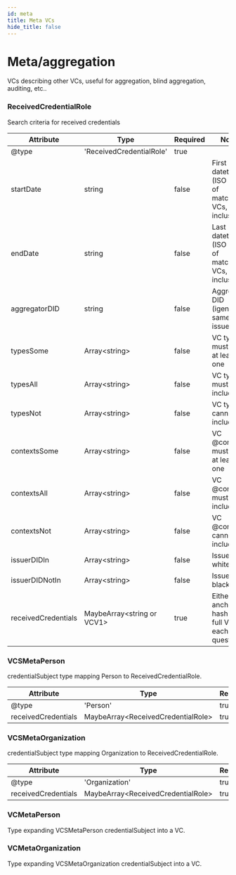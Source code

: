 ```yaml
---
id: meta
title: Meta VCs
hide_title: false
---
```


# Meta/aggregation

VCs describing other VCs, useful for aggregation, blind aggregation, auditing, etc..

### ReceivedCredentialRole

Search criteria for received credentials

| Attribute | Type | Required | Notes |
| ---       | ---   | ---       | --- |
| @type |  'ReceivedCredentialRole' | true |  |
| startDate |  string | false | First datetime (ISO 8601) of matching VCs, inclusive |
| endDate |  string | false | Last datetime (ISO 8601) of matching VCs, inclusive |
| aggregatorDID |  string | false | Aggregator DID (igenerally, same as issuer DID) |
| typesSome |  Array&lt;string&gt; | false | VC types must have at least one |
| typesAll |  Array&lt;string&gt; | false | VC types must include all |
| typesNot |  Array&lt;string&gt; | false | VC types cannot include |
| contextsSome |  Array&lt;string&gt; | false | VC @contexts must have at least one |
| contextsAll |  Array&lt;string&gt; | false | VC @contexts must include all |
| contextsNot |  Array&lt;string&gt; | false | VC @contexts cannot include |
| issuerDIDIn |  Array&lt;string&gt; | false | Issuer DID whitelist |
| issuerDIDNotIn |  Array&lt;string&gt; | false | Issuer DID blacklist |
| receivedCredentials |  MaybeArray&lt;string or VCV1&gt; | true | Either an anchoring hash or the full VC for each VC in question |

### VCSMetaPerson

credentialSubject type mapping Person to ReceivedCredentialRole.

| Attribute | Type | Required | Notes |
| ---       | ---   | ---       | --- |
| @type |  'Person' | true |  |
| receivedCredentials |  MaybeArray&lt;ReceivedCredentialRole&gt; | true |  |

### VCSMetaOrganization

credentialSubject type mapping Organization to ReceivedCredentialRole.

| Attribute | Type | Required | Notes |
| ---       | ---   | ---       | --- |
| @type |  'Organization' | true |  |
| receivedCredentials |  MaybeArray&lt;ReceivedCredentialRole&gt; | true |  |

### VCMetaPerson

Type expanding VCSMetaPerson credentialSubject into a VC.

### VCMetaOrganization

Type expanding VCSMetaOrganization credentialSubject into a VC.
